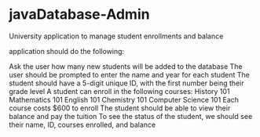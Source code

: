 # javaDatabase-Admin
University application to manage student enrollments and balance

application should do the following:

Ask the user how many new students will be added to the database
The user should be prompted to enter the name and year for each student
The student should have a 5-digit unique ID, with the first number being their grade level
A student can enroll in the following courses:
History 101
Mathematics 101
English 101
Chemistry 101
Computer Science 101
Each course costs $600 to enroll
The student should be able to view their balance and pay the tuition
To see the status of the student, we should see their name, ID, courses enrolled, and balance
